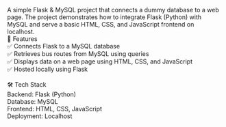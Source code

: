 A simple Flask & MySQL project that connects a dummy database to a web page. The project demonstrates how to integrate Flask (Python) with MySQL and serve a basic HTML, CSS, and JavaScript frontend on localhost.
<br>
🔹 Features  
✅ Connects Flask to a MySQL database  
✅ Retrieves bus routes from MySQL using queries  
✅ Displays data on a web page using HTML, CSS, and JavaScript  
✅ Hosted locally using Flask  
<br>
🛠 Tech Stack  
Backend: Flask (Python)  
Database: MySQL  
Frontend: HTML, CSS, JavaScript  
Deployment: Localhost  
